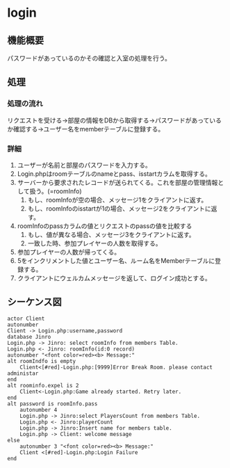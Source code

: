 # login

## 機能概要

パスワードがあっているのかその確認と入室の処理を行う。

## 処理

### 処理の流れ

リクエストを受ける→部屋の情報をDBから取得する→パスワードがあっているか確認する→ユーザー名をmemberテーブルに登録する。

### 詳細

1. ユーザーが名前と部屋のパスワードを入力する。
2. Login.phpはroomテーブルのnameとpass、isstartカラムを取得する。
3. サーバーから要求されたレコードが送られてくる。これを部屋の管理情報として扱う。(=roomInfo)
   1. もし、roomInfoが空の場合、メッセージ1をクライアントに返す。
   2. もし、roomInfoのisstartが1の場合、メッセージ2をクライアントに返す。
4. roomInfoのpassカラムの値とリクエストのpassの値を比較する
   1. もし、値が異なる場合、メッセージ3をクライアントに返す。
   2. 一致した時、参加プレイヤーの人数を取得する。
5. 参加プレイヤーの人数が帰ってくる。
6. 5をインクリメントした値とユーザー名、ルーム名をMemberテーブルに登録する。
7. クライアントにウェルカムメッセージを返して、ログイン成功とする。

## シーケンス図

```puml
actor Client
autonumber
Client -> Login.php:username,password
database Jinro
Login.php -> Jinro: select roomInfo from members Table.
Login.php <- Jinro: roomInfo(id:0 record)
autonumber "<font color=red><b> Message:"
alt roomIndfo is empty
    Client<[#red]-Login.php:[9999]Error Break Room. please contact administar
end
alt roominfo.expel is 2
    Client<-Login.php:Game already started. Retry later.
end
alt password is roomInfo.pass
    autonumber 4 
    Login.php -> Jinro:select PlayersCount from members Table.
    Login.php <- Jinro:playerCount
    Login.php -> Jinro:Insert name for members table.
    Login.php -> Client: welcome message
else
    autonumber 3 "<font color=red><b> Message:"
    Client <[#red]-Login.php:Login Failure
end
```
